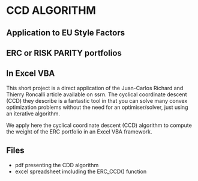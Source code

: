 # CCD ALGORITHM
## Application to EU Style Factors
## ERC or RISK PARITY portfolios
## In Excel VBA

This short project is a direct application of the Juan-Carlos Richard and Thierry Roncalli article available on ssrn. The cyclical coordinate descent (CCD) they describe is a fantastic tool in that you can solve many convex optimization problems without the need for an optimiser/solver, just using an iterative algorithm.

We apply here the cyclical coordinate descent (CCD) algorithm to compute the weight of the ERC portfolio in an Excel VBA framework.

## Files
* pdf presenting the CDD algorithm
* excel spreadsheet imcluding the ERC_CCD() function

